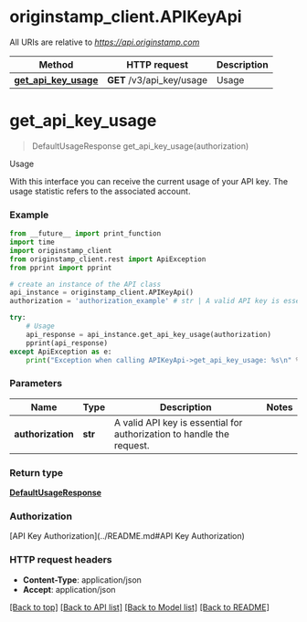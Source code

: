 # originstamp_client.APIKeyApi

All URIs are relative to *https://api.originstamp.com*

Method | HTTP request | Description
------------- | ------------- | -------------
[**get_api_key_usage**](APIKeyApi.md#get_api_key_usage) | **GET** /v3/api_key/usage | Usage


# **get_api_key_usage**
> DefaultUsageResponse get_api_key_usage(authorization)

Usage

With this interface you can receive the current usage of your API key. The usage statistic refers to the associated account.

### Example
```python
from __future__ import print_function
import time
import originstamp_client
from originstamp_client.rest import ApiException
from pprint import pprint

# create an instance of the API class
api_instance = originstamp_client.APIKeyApi()
authorization = 'authorization_example' # str | A valid API key is essential for authorization to handle the request.

try:
    # Usage
    api_response = api_instance.get_api_key_usage(authorization)
    pprint(api_response)
except ApiException as e:
    print("Exception when calling APIKeyApi->get_api_key_usage: %s\n" % e)
```

### Parameters

Name | Type | Description  | Notes
------------- | ------------- | ------------- | -------------
 **authorization** | **str**| A valid API key is essential for authorization to handle the request. | 

### Return type

[**DefaultUsageResponse**](DefaultUsageResponse.md)

### Authorization

[API Key Authorization](../README.md#API Key Authorization)

### HTTP request headers

 - **Content-Type**: application/json
 - **Accept**: application/json

[[Back to top]](#) [[Back to API list]](../README.md#documentation-for-api-endpoints) [[Back to Model list]](../README.md#documentation-for-models) [[Back to README]](../README.md)

